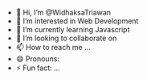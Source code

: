 - 👋 Hi, I’m @WidhaksaTriawan
- 👀 I’m interested in Web Development
- 🌱 I’m currently learning Javascript
- 💞️ I’m looking to collaborate on 
- 📫 How to reach me ...
- 😄 Pronouns: 
- ⚡ Fun fact: ...
